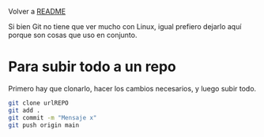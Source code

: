 Volver a [README](../README.md)

Si bien Git no tiene que ver mucho con Linux, igual prefiero dejarlo aquí porque son cosas que uso en conjunto.


# Para subir todo a un repo

Primero hay que clonarlo, hacer los cambios necesarios, y luego subir todo.
```bash
git clone urlREPO
git add .
git commit -m "Mensaje x"
git push origin main
```
